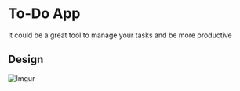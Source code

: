 # To-Do  App

It could be a great tool to manage your tasks and be more productive

## Design

![Imgur](https://i.imgur.com/EeVQ17F.png)